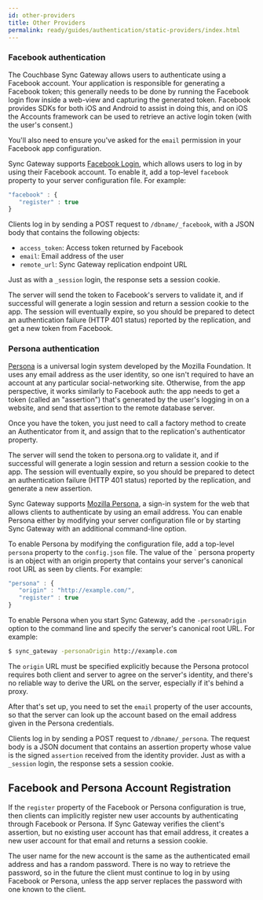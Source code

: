 ```yaml
---
id: other-providers
title: Other Providers
permalink: ready/guides/authentication/static-providers/index.html
---
```


### Facebook authentication

The Couchbase Sync Gateway allows users to authenticate using a Facebook account. Your application is responsible for generating a Facebook token; this generally needs to be done by running the Facebook login flow inside a web-view and capturing the generated token. Facebook provides SDKs for both iOS and Android to assist in doing this, and on iOS the Accounts framework can be used to retrieve an active login token (with the user's consent.)

You'll also need to ensure you've asked for the `email` permission in your Facebook app configuration.

Sync Gateway supports [Facebook Login](https://developers.facebook.com/docs/facebook-login/), which allows users to log in by using their Facebook account. To enable it, add a top-level `facebook` property to your server configuration file. For example:

```javascript
"facebook" : {
   "register" : true
}
```

Clients log in by sending a POST request to `/dbname/_facebook`, with a JSON body that contains the following objects:

- `access_token`: Access token returned by Facebook
- `email`: Email address of the user
- `remote_url`: Sync Gateway replication endpoint URL

Just as with a `_session` login, the response sets a session cookie.

The server will send the token to Facebook's servers to validate it, and if successful will generate a login session and return a session cookie to the app. The session will eventually expire, so you should be prepared to detect an authentication failure (HTTP 401 status) reported by the replication, and get a new token from Facebook.

### Persona authentication

[Persona](https://login.persona.org/) is a universal login system developed by the Mozilla Foundation. It uses any 
email address as the user 
identity, so one isn't required to have an account at any particular social-networking site. Otherwise, from the app perspective, it works similarly to Facebook auth: the app needs to get a token (called an "assertion") that's generated by the user's logging in on a website, and send that assertion to the remote database server.

Once you have the token, you just need to call a factory method to create an Authenticator from it, and assign that to the replication's authenticator property.

The server will send the token to persona.org to validate it, and if successful will generate a login session and return a session cookie to the app. The session will eventually expire, so you should be prepared to detect an authentication failure (HTTP 401 status) reported by the replication, and generate a new assertion.

Sync Gateway supports [Mozilla Persona](https://developer.mozilla.org/en-US/docs/persona), a sign-in system for the web that allows clients to authenticate by using an email address. You can enable Persona either by modifying your server configuration file or by starting Sync Gateway with an additional command-line option.

To enable Persona by modifying the configuration file, add a top-level `persona` property to the `config.json` file. The value of the ` persona property is an object with an origin property that contains your server's canonical root URL as seen by clients. For example:

```javascript
"persona" : {
   "origin" : "http://example.com/",
   "register" : true
}
```

To enable Persona when you start Sync Gateway, add the `-personaOrigin` option to the command line and specify the server's canonical root URL. For example:

```bash
$ sync_gateway -personaOrigin http://example.com
```

The `origin` URL must be specified explicitly because the Persona protocol requires both client and server to agree on the server's identity, and there's no reliable way to derive the URL on the server, especially if it's behind a proxy.

After that's set up, you need to set the `email` property of the user accounts, so that the server can look up the account based on the email address given in the Persona credentials.

Clients log in by sending a POST request to `/dbname/_persona`. The request body is a JSON document that contains an assertion property whose value is the signed `assertion` received from the identity provider. Just as with a `_session` login, the response sets a session cookie.

## Facebook and Persona Account Registration

If the `register` property of the Facebook or Persona configuration is true, then clients can implicitly register new user accounts by authenticating through Facebook or Persona. If Sync Gateway verifies the client's assertion, but no existing user account has that email address, it creates a new user account for that email and returns a session cookie.

The user name for the new account is the same as the authenticated email address and has a random password. There is no way to retrieve the password, so in the future the client must continue to log in by using Facebook or Persona, unless the app server replaces the password with one known to the client.